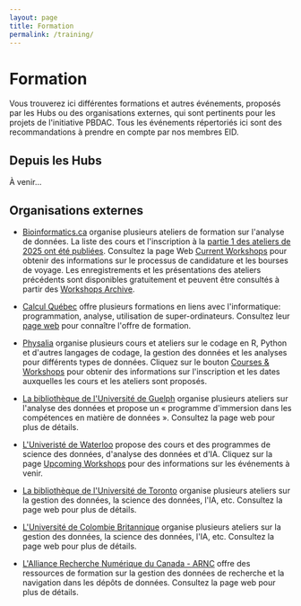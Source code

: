 ```yaml
---
layout: page
title: Formation
permalink: /training/
---
```


# Formation
Vous trouverez ici différentes formations et autres événements, proposés par les Hubs ou des organisations externes, qui sont pertinents pour les projets de l'initiative PBDAC. Tous les événements répertoriés ici sont des recommandations à prendre en compte par nos membres EID.

## Depuis les Hubs
À venir...

## Organisations externes
- [Bioinformatics.ca](https://bioinformatics.ca/workshops/current-workshops/) organise plusieurs ateliers de formation sur l'analyse de données. La liste des cours et l'inscription à la [partie 1 des ateliers de 2025 ont été publiées](https://bioinformatics.ca/workshops/current-workshops/). Consultez la page Web [Current Workshops](https://bioinformatics.ca/workshops/current-workshops/) pour obtenir des informations sur le processus de candidature et les bourses de voyage. Les enregistrements et les présentations des ateliers précédents sont disponibles gratuitement et peuvent être consultés à partir des [Workshops Archive](https://bioinformatics.ca/workshops/previous-workshops/).

- [Calcul Québec](https://www.calculquebec.ca/) offre plusieurs formations en liens avec l'informatique: programmation, analyse, utilisation de super-ordinateurs. Consultez leur [page web](https://www.calculquebec.ca/services-aux-chercheurs/formation/) pour connaître l'offre de formation.

- [Physalia](https://www.physalia-courses.org/courses-workshops/) organise plusieurs cours et ateliers sur le codage en R, Python et d'autres langages de codage, la gestion des données et les analyses pour différents types de données. Cliquez sur le bouton [Courses & Workshops](https://www.physalia-courses.org/courses-workshops/) pour obtenir des informations sur l'inscription et les dates auxquelles les cours et les ateliers sont proposés.

- [La bibliothèque de l'Université de Guelph](https://www.lib.uoguelph.ca/find/workshops/data-skills-workshop-series/) organise plusieurs ateliers sur l'analyse des données et propose un « programme d'immersion dans les compétences en matière de données ». Consultez la page web pour plus de détails.

- [L'Univeristé de Waterloo](https://watspeed.uwaterloo.ca/programs-and-courses/campaign-data-science-analytics.html) propose des cours et des programmes de science des données, d'analyse des données et d'IA. Cliquez sur la page [Upcoming Workshops](https://watspeed.uwaterloo.ca/events/index.html) pour des informations sur les événements à venir.

- [La bibliothèque de l'Université de Toronto](https://onesearch.library.utoronto.ca/workshop-events) organise plusieurs ateliers sur la gestion des données, la science des données, l'IA, etc. Consultez la page web pour plus de détails.

- [L'Université de Colombie Britannique](https://rdm.ubc.ca/training-workshops) organise plusieurs ateliers sur la gestion des données, la science des données, l'IA, etc. Consultez la page web pour plus de détails.

- [L'Alliance Recherche Numérique du Canada - ARNC](https://alliancecan.ca/en/services/research-data-management/learning-and-training/training-resources#heading-training-modules) offre des ressources de formation sur la gestion des données de recherche et la navigation dans les dépôts de données. Consultez la page web pour plus de détails.

